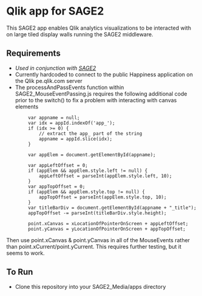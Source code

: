 # Qlik app for SAGE2
This SAGE2 app enables Qlik analytics visualizations to be interacted with on large tiled display walls running the SAGE2 middleware.

## Requirements
- *Used in conjunction with [SAGE2](https://bitbucket.org/sage2/sage2/overview)*
- Currently hardcoded to connect to the public Happiness application on the Qlik pe.qlik.com server
- The processAndPassEvents function within SAGE2_MouseEventPassing.js requires the following additional code prior to the switch() to fix a problem with interacting with canvas elements
```
		var appname = null;
		var idx = appId.indexOf('app_');
		if (idx >= 0) {
			// extract the app_ part of the string
			appname = appId.slice(idx);
		}

		var appElem = document.getElementById(appname);

		var appLeftOffset = 0;
		if (appElem && appElem.style.left != null) {
			appLeftOffset = parseInt(appElem.style.left, 10);
		}
		var appTopOffset = 0;
		if (appElem && appElem.style.top != null) {
			appTopOffset = parseInt(appElem.style.top, 10);
		}
		var titleBarDiv = document.getElementById(appname + "_title");
		appTopOffset -= parseInt(titleBarDiv.style.height);

		point.xCanvas = xLocationOfPointerOnScreen + appLeftOffset;
		point.yCanvas = yLocationOfPointerOnScreen + appTopOffset;
```
Then use point.xCanvas & point.yCanvas in all of the MouseEvents rather than point.xCurrent/point.yCurrent. This requires further testing, but it seems to work.


## To Run
- Clone this repository into your SAGE2_Media/apps directory
